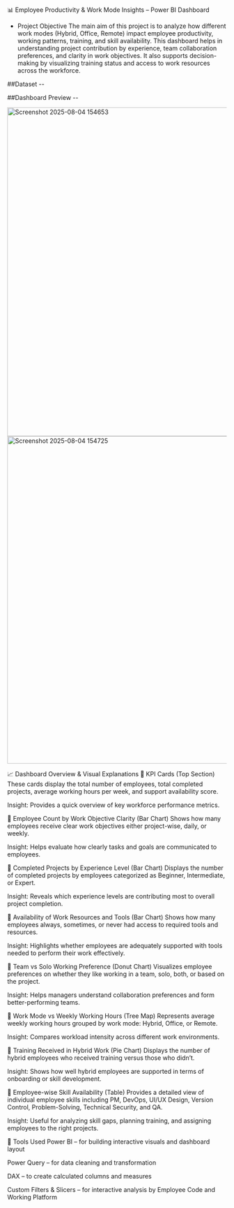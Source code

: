 📊 Employee Productivity & Work Mode Insights – Power BI Dashboard

* Project Objective
The main aim of this project is to analyze how different work modes (Hybrid, Office, Remote) impact employee productivity, working patterns, training, and skill availability. This dashboard helps in understanding project contribution by experience, team collaboration preferences, and clarity in work objectives. It also supports decision-making by visualizing training status and access to work resources across the workforce.

##Dataset -- 

##Dashboard Preview -- 

<img width="1350" height="753" alt="Screenshot 2025-08-04 154653" src="https://github.com/user-attachments/assets/4f4284e2-2cf5-4188-89b6-db1a3c78d8e9" />

<img width="1330" height="750" alt="Screenshot 2025-08-04 154725" src="https://github.com/user-attachments/assets/3f387dc0-5cb2-4693-919c-507156b0491b" />

📈 Dashboard Overview & Visual Explanations
🔹 KPI Cards (Top Section)
These cards display the total number of employees, total completed projects, average working hours per week, and support availability score.

Insight: Provides a quick overview of key workforce performance metrics.

🔹 Employee Count by Work Objective Clarity (Bar Chart)
Shows how many employees receive clear work objectives either project-wise, daily, or weekly.

Insight: Helps evaluate how clearly tasks and goals are communicated to employees.

🔹 Completed Projects by Experience Level (Bar Chart)
Displays the number of completed projects by employees categorized as Beginner, Intermediate, or Expert.

Insight: Reveals which experience levels are contributing most to overall project completion.

🔹 Availability of Work Resources and Tools (Bar Chart)
Shows how many employees always, sometimes, or never had access to required tools and resources.

Insight: Highlights whether employees are adequately supported with tools needed to perform their work effectively.

🔹 Team vs Solo Working Preference (Donut Chart)
Visualizes employee preferences on whether they like working in a team, solo, both, or based on the project.

Insight: Helps managers understand collaboration preferences and form better-performing teams.

🔹 Work Mode vs Weekly Working Hours (Tree Map)
Represents average weekly working hours grouped by work mode: Hybrid, Office, or Remote.

Insight: Compares workload intensity across different work environments.

🔹 Training Received in Hybrid Work (Pie Chart)
Displays the number of hybrid employees who received training versus those who didn’t.

Insight: Shows how well hybrid employees are supported in terms of onboarding or skill development.

🔹 Employee-wise Skill Availability (Table)
Provides a detailed view of individual employee skills including PM, DevOps, UI/UX Design, Version Control, Problem-Solving, Technical Security, and QA.

Insight: Useful for analyzing skill gaps, planning training, and assigning employees to the right projects.

📁 Tools Used
Power BI – for building interactive visuals and dashboard layout

Power Query – for data cleaning and transformation

DAX – to create calculated columns and measures

Custom Filters & Slicers – for interactive analysis by Employee Code and Working Platform
